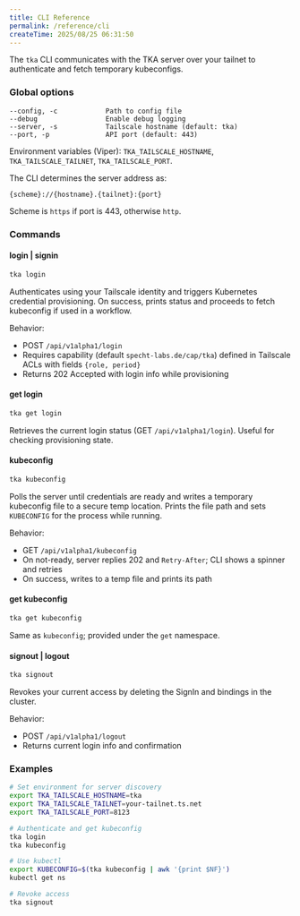 ```yaml
---
title: CLI Reference
permalink: /reference/cli
createTime: 2025/08/25 06:31:50
---
```


The `tka` CLI communicates with the TKA server over your tailnet to authenticate and fetch temporary kubeconfigs.

### Global options

```text
--config, -c            Path to config file
--debug                 Enable debug logging
--server, -s            Tailscale hostname (default: tka)
--port, -p              API port (default: 443)
```

Environment variables (Viper): `TKA_TAILSCALE_HOSTNAME`, `TKA_TAILSCALE_TAILNET`, `TKA_TAILSCALE_PORT`.

The CLI determines the server address as:

```text
{scheme}://{hostname}.{tailnet}:{port}
```

Scheme is `https` if port is 443, otherwise `http`.

### Commands

#### login | signin

```bash
tka login
```

Authenticates using your Tailscale identity and triggers Kubernetes credential provisioning. On success, prints status and proceeds to fetch kubeconfig if used in a workflow.

Behavior:

- POST `/api/v1alpha1/login`
- Requires capability (default `specht-labs.de/cap/tka`) defined in Tailscale ACLs with fields `{role, period}`
- Returns 202 Accepted with login info while provisioning

#### get login

```bash
tka get login
```

Retrieves the current login status (GET `/api/v1alpha1/login`). Useful for checking provisioning state.

#### kubeconfig

```bash
tka kubeconfig
```

Polls the server until credentials are ready and writes a temporary kubeconfig file to a secure temp location. Prints the file path and sets `KUBECONFIG` for the process while running.

Behavior:

- GET `/api/v1alpha1/kubeconfig`
- On not-ready, server replies 202 and `Retry-After`; CLI shows a spinner and retries
- On success, writes to a temp file and prints its path

#### get kubeconfig

```bash
tka get kubeconfig
```

Same as `kubeconfig`; provided under the `get` namespace.

#### signout | logout

```bash
tka signout
```

Revokes your current access by deleting the SignIn and bindings in the cluster.

Behavior:

- POST `/api/v1alpha1/logout`
- Returns current login info and confirmation

### Examples

```bash
# Set environment for server discovery
export TKA_TAILSCALE_HOSTNAME=tka
export TKA_TAILSCALE_TAILNET=your-tailnet.ts.net
export TKA_TAILSCALE_PORT=8123

# Authenticate and get kubeconfig
tka login
tka kubeconfig

# Use kubectl
export KUBECONFIG=$(tka kubeconfig | awk '{print $NF}')
kubectl get ns

# Revoke access
tka signout
```
